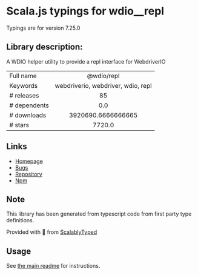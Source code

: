 
# Scala.js typings for wdio__repl

Typings are for version 7.25.0

## Library description:
A WDIO helper utility to provide a repl interface for WebdriverIO

|                    |                 |
| ------------------ | :-------------: |
| Full name          | @wdio/repl |
| Keywords           | webdriverio, webdriver, wdio, repl |
| # releases         | 85 |
| # dependents       | 0.0 |
| # downloads        | 3920690.6666666665 |
| # stars            | 7720.0 |

## Links
- [Homepage](https://github.com/webdriverio/webdriverio/tree/main/packages/wdio-repl)
- [Bugs](https://github.com/webdriverio/webdriverio/issues)
- [Repository](https://github.com/webdriverio/webdriverio)
- [Npm](https://www.npmjs.com/package/%40wdio%2Frepl)
    


## Note
This library has been generated from typescript code from first party type definitions.

Provided with :purple_heart: from [ScalablyTyped](https://github.com/oyvindberg/ScalablyTyped)

## Usage
See [the main readme](../../readme.md) for instructions.



